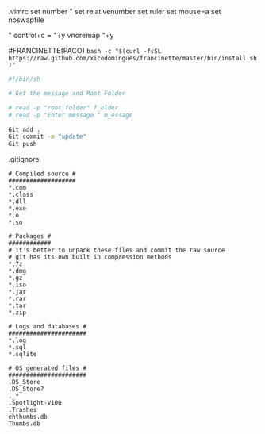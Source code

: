 .vimrc
set number
" set relativenumber
set ruler
set mouse=a
set noswapfile

" control+c = "+y
vnoremap <C-c> "+y


#FRANCINETTE(PACO)
`bash -c "$(curl -fsSL https://raw.github.com/xicodomingues/francinette/master/bin/install.sh)"`

```sh
#!/bin/sh

# Get the message and Root Folder

# read -p "root folder" f_older
# read -p "Enter message " m_essage

Git add .
Git commit -m "update"
Git push
```


.gitignore
```
# Compiled source #
###################
*.com
*.class
*.dll
*.exe
*.o
*.so

# Packages #
############
# it's better to unpack these files and commit the raw source
# git has its own built in compression methods
*.7z
*.dmg
*.gz
*.iso
*.jar
*.rar
*.tar
*.zip

# Logs and databases #
######################
*.log
*.sql
*.sqlite

# OS generated files #
######################
.DS_Store
.DS_Store?
._*
.Spotlight-V100
.Trashes
ehthumbs.db
Thumbs.db
```